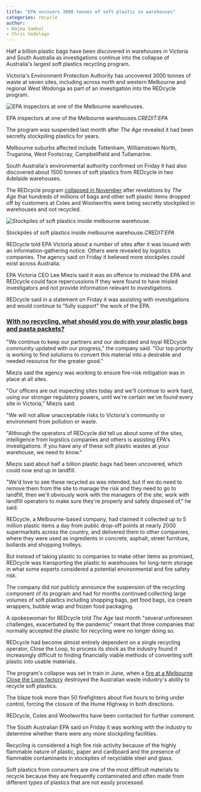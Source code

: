 ```yaml
---
title: "EPA uncovers 3000 tonnes of soft plastic in warehouses"
categories: recycle
author:
- Najma Sambul
- Chris Vedelago
---
```




Half a billion plastic bags have been discovered in warehouses in Victoria and South Australia as investigations continue into the collapse of Australia's largest soft plastics recycling program.

Victoria's Environment Protection Authority has uncovered 3000 tonnes of waste at seven sites, including across north and western Melbourne and regional West Wodonga as part of an investigation into the REDcycle program.

![EPA inspectors at one of the Melbourne warehouses.](https://static.ffx.io/images/$zoom_1%2C$multiply_0.7725%2C$ratio_1.5%2C$width_756%2C$x_0%2C$y_250/t_crop_custom/q_86%2Cf_auto/054351487925fe7b2bb292b4df6a3b05be1edc58)

EPA inspectors at one of the Melbourne warehouses.*CREDIT:EPA*

The program was suspended last month after *The Age* revealed it had been secretly stockpiling plastics for years.

Melbourne suburbs affected include Tottenham, Williamstown North, Truganina, West Footscray, Campbellfield and Tullamarine.

South Australia's environmental authority confirmed on Friday it had also discovered about 1500 tonnes of soft plastics from REDcycle in two Adelaide warehouses.

The REDcycle program [collapsed in November](https://www.theage.com.au/link/follow-20170101-p5c0hl) after revelations by *The Age* that hundreds of millions of bags and other soft plastic items dropped off by customers at Coles and Woolworths were being secretly stockpiled in warehouses and not recycled.

![Stockpiles of soft plastics inside melbourne warehouse.](https://static.ffx.io/images/$zoom_1%2C$multiply_0.7725%2C$ratio_1.5%2C$width_756%2C$x_0%2C$y_364/t_crop_custom/q_86%2Cf_auto/ad10f386d5d045c9986743353f3c80cd871ba833)

Stockpiles of soft plastics inside melbourne warehouse.*CREDIT:EPA*

REDcycle told EPA Victoria about a number of sites after it was issued with an information-gathering notice. Others were revealed by logistics companies. The agency said on Friday it believed more stockpiles could exist across Australia.

EPA Victoria CEO Lee Miezis said it was an offence to mislead the EPA and REDcycle could face repercussions if they were found to have misled investigators and not provide information relevant to investigations.

REDcycle said in a statement on Friday it was assisting with investigations and would continue to "fully support" the work of the EPA.


### [With no recycling, what should you do with your plastic bags and pasta packets?](https://www.theage.com.au/environment/sustainability/with-no-recycling-what-should-you-do-with-your-plastic-bags-and-pasta-packets-20221109-p5bwqu.html)

"We continue to keep our partners and our dedicated and loyal REDcycle community updated with our progress," the company said. "Our top priority is working to find solutions to convert this material into a desirable and needed resource for the greater good."

Miezis said the agency was working to ensure fire-risk mitigation was in place at all sites.

"Our officers are out inspecting sites today and we'll continue to work hard, using our stronger regulatory powers, until we're certain we've found every site in Victoria," Miezis said.

"We will not allow unacceptable risks to Victoria's community or environment from pollution or waste.

"Although the operators of REDcycle did tell us about some of the sites, intelligence from logistics companies and others is assisting EPA's investigations. If you have any of these soft plastic wastes at your warehouse, we need to know."

Miezis said about half a billion plastic bags had been uncovered, which could now end up in landfill.

"We'd love to see these recycled as was intended, but if we do need to remove them from the site to manage the risk and they need to go to landfill, then we'll obviously work with the managers of the site, work with landfill operators to make sure they're properly and safely disposed of," he said.

REDcycle, a Melbourne-based company, had claimed it collected up to 5 million plastic items a day from public drop-off points at nearly 2000 supermarkets across the country, and delivered them to other companies, where they were used as ingredients in concrete, asphalt, street furniture, bollards and shopping trolleys.

But instead of taking plastic to companies to make other items as promised, REDcycle was transporting the plastic to warehouses for long-term storage in what some experts considered a potential environmental and fire safety risk.

The company did not publicly announce the suspension of the recycling component of its program and had for months continued collecting large volumes of soft plastics including shopping bags, pet food bags, ice cream wrappers, bubble wrap and frozen food packaging.

A spokeswoman for REDcycle told *The Age* last month "several unforeseen challenges, exacerbated by the pandemic" meant that three companies that normally accepted the plastic for recycling were no longer doing so.

REDcycle had become almost entirely dependent on a single recycling operator, Close the Loop, to process its stock as the industry found it increasingly difficult to finding financially viable methods of converting soft plastic into usable materials.

The program's collapse was set in train in June, when a [fire at a Melbourne Close the Loop factory](https://www.theage.com.au/link/follow-20170101-p5bwqb) destroyed the Australian waste industry's ability to recycle soft plastics.

The blaze took more than 50 firefighters about five hours to bring under control, forcing the closure of the Hume Highway in both directions.

REDcycle, Coles and Woolworths have been contacted for further comment.

The South Australian EPA said on Friday it was working with the industry to determine whether there were any more stockpiling facilities.

Recycling is considered a high fire risk activity because of the highly flammable nature of plastic, paper and cardboard and the presence of flammable contaminants in stockpiles of recyclable steel and glass.

Soft plastics from consumers are one of the most difficult materials to recycle because they are frequently contaminated and often made from different types of plastics that are not easily processed.
